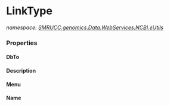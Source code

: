 ﻿# LinkType
_namespace: [SMRUCC.genomics.Data.WebServices.NCBI.eUtils](./index.md)_






### Properties

#### DbTo

#### Description

#### Menu

#### Name

